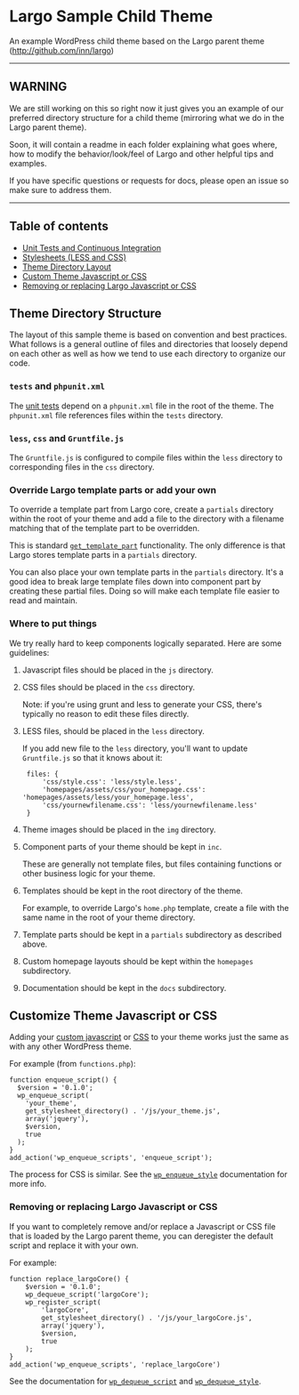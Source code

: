 # Largo Sample Child Theme

An example WordPress child theme based on the Largo parent theme (http://github.com/inn/largo)
* * *
## WARNING

We are still working on this so right now it just gives you an example of our preferred directory structure for a child theme (mirroring what we do in the Largo parent theme). 

Soon, it will contain a readme in each folder explaining what goes where, how to modify the behavior/look/feel of Largo and other helpful tips and examples.

If you have specific questions or requests for docs, please open an issue so make sure to address them.

* * *

## Table of contents

- [Unit Tests and Continuous Integration](/tests/readme.md)
- [Stylesheets (LESS and CSS)](/less/readme.md)
- [Theme Directory Layout](#theme-directory-structure)
- [Custom Theme Javascript or CSS](#custom-theme-javascript-or-css)
- [Removing or replacing Largo Javascript or CSS](#removing-or-replacing-largo-javascript-or-css)

## Theme Directory Structure

The layout of this sample theme is based on convention and best practices. What follows is a general outline of files and directories that loosely depend on each other as well as how we tend to use each directory to organize our code.

### `tests` and `phpunit.xml`

The [unit tests](/tests/readme.md) depend on a `phpunit.xml` file in the root of the theme. The `phpunit.xml` file references files within the `tests` directory.

### `less`, `css` and `Gruntfile.js`

The `Gruntfile.js` is configured to compile files within the `less` directory to corresponding files in the `css` directory.

### Override Largo template parts or add your own

To override a template part from Largo core, create a `partials` directory within the root of your theme and add a file to the directory with a filename matching that of the template part to be overridden.

This is standard [`get_template_part`](http://codex.wordpress.org/Function_Reference/get_template_part) functionality. The only difference is that Largo stores template parts in a `partials` directory.

You can also place your own template parts in the `partials` directory. It's a good idea to break large template files down into component part by creating these partial files. Doing so will make each template file easier to read and maintain.

### Where to put things

We try really hard to keep components logically separated. Here are some guidelines:

1. Javascript files should be placed in the `js` directory.
2. CSS files should be placed in the `css` directory.

    Note: if you're using grunt and less to generate your CSS, there's typically no reason to edit these files directly.

3. LESS files, should be placed in the `less` directory.

    If you add new file to the `less` directory, you'll want to update `Gruntfile.js` so that it knows about it:

        files: {
            'css/style.css': 'less/style.less',
            'homepages/assets/css/your_homepage.css': 'homepages/assets/less/your_homepage.less',
            'css/yournewfilename.css': 'less/yournewfilename.less'
        }
4. Theme images should be placed in the `img` directory.

5. Component parts of your theme should be kept in `inc`.

    These are generally not template files, but files containing functions or other business logic for your theme.

6. Templates should be kept in the root directory of the theme.

    For example, to override Largo's `home.php` template, create a file with the same name in the root of your theme directory.

7. Template parts should be kept in a `partials` subdirectory as described above.
8. Custom homepage layouts should be kept within the `homepages` subdirectory.
9. Documentation should be kept in the `docs` subdirectory.

## Customize Theme Javascript or CSS

Adding your [custom javascript](http://codex.wordpress.org/Function_Reference/wp_enqueue_script) or [CSS](http://codex.wordpress.org/Function_Reference/wp_enqueue_style) to your theme works just the same as with any other WordPress theme.

For example (from `functions.php`):

    function enqueue_script() {
      $version = '0.1.0';
      wp_enqueue_script(
        'your_theme',
        get_stylesheet_directory() . '/js/your_theme.js',
        array('jquery'),
        $version,
        true
      );
    }
    add_action('wp_enqueue_scripts', 'enqueue_script');

The process for CSS is similar. See the [`wp_enqueue_style`](http://codex.wordpress.org/Function_Reference/wp_enqueue_style) documentation for more info.

### Removing or replacing Largo Javascript or CSS

If you want to completely remove and/or replace a Javascript or CSS file that is loaded by the Largo parent theme, you can deregister the default script and replace it with your own.

For example:

	function replace_largoCore() {
		$version = '0.1.0';
		wp_dequeue_script('largoCore');
		wp_register_script(
			'largoCore',
			get_stylesheet_directory() . '/js/your_largoCore.js',
			array('jquery'),
			$version,
			true
		);
	}
	add_action('wp_enqueue_scripts', 'replace_largoCore')

See the documentation for [`wp_dequeue_script`](http://codex.wordpress.org/Function_Reference/wp_dequeue_script) and [`wp_dequeue_style`](http://codex.wordpress.org/Function_Reference/wp_dequeue_style).
